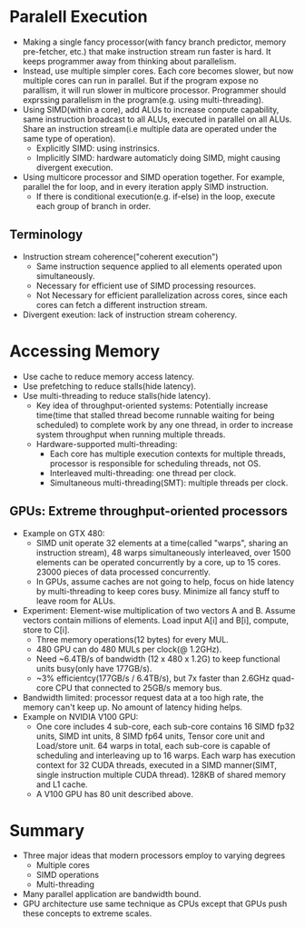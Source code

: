 # Paralell Execution
- Making a single fancy processor(with fancy branch predictor, memory pre-fetcher, etc.) that make instruction stream run faster is hard. It keeps programmer away from thinking about parallelism.
- Instead, use multiple simpler cores. Each core becomes slower, but now multiple cores can run in parallel. But if the program expose no parallism, it will run slower in multicore processor. Programmer should exprssing parallelism in the program(e.g. using multi-threading).
- Using SIMD(within a core), add ALUs to increase conpute capability, same instruction broadcast to all ALUs, executed in parallel on all ALUs. Share an instruction stream(i.e multiple data are operated under the same type of operation).
    - Explicitly SIMD: using instrinsics.
    - Implicitly SIMD: hardware automaticly doing SIMD, might causing divergent execution.
- Using multicore processor and SIMD operation together. For example, parallel the for loop, and in every iteration apply SIMD instruction.
    - If there is conditional execution(e.g. if-else) in the loop, execute each group of branch in order.

## Terminology
- Instruction stream coherence("coherent execution")
    - Same instruction sequence applied to all elements operated upon simultaneously.
    - Necessary for efficient use of SIMD processing resources.
    - Not Necessary for efficient parallelization across cores, since each cores can fetch a different instruction stream.
- Divergent exeution: lack of instruction stream coherency.

# Accessing Memory
- Use cache to reduce memory access latency.
- Use prefetching to reduce stalls(hide latency).
- Use multi-threading to reduce stalls(hide latency).
    - Key idea of throughput-oriented systems: Potentially increase time(time that stalled thread become runnable waiting for being scheduled) to complete work by any one thread, in order to increase system throughput when running multiple threads.
    - Hardware-supported multi-threading:
        - Each core has multiple execution contexts for multiple threads, processor is responsible for scheduling threads, not OS.
        - Interleaved multi-threading: one thread per clock.
        - Simultaneous multi-threading(SMT): multiple threads per clock.
## GPUs: Extreme throughput-oriented processors
- Example on GTX 480:
    - SIMD unit operate 32 elements at a time(called "warps", sharing an instruction stream), 48 warps simultaneously interleaved, over 1500 elements can be operated concurrently by a core, up to 15 cores. 23000 pieces of data processed concurrently.
    - In GPUs, assume caches are not going to help, focus on hide latency by multi-threading to keep cores busy. Minimize all fancy stuff to leave room for ALUs.
- Experiment: Element-wise multiplication of two vectors A and B. Assume vectors contain millions of elements. Load input A[i] and B[i], compute, store to C[i].
    - Three memory operations(12 bytes) for every MUL.
    - 480 GPU can do 480 MULs per clock(@ 1.2GHz).
    - Need ~6.4TB/s of bandwidth (12 x 480 x 1.2G) to keep functional units busy(only have 177GB/s).
    - ~3% efficientcy(177GB/s / 6.4TB/s), but 7x faster than 2.6GHz quad-core CPU that connected to 25GB/s memory bus.
- Bandwidth limited: processor request data at a too high rate, the memory can't keep up. No amount of latency hiding helps.
- Example on NVIDIA V100 GPU:
    - One core includes 4 sub-core, each sub-core contains 16 SIMD fp32 units, SIMD int units, 8 SIMD fp64 units, Tensor core unit and Load/store unit. 64 warps in total, each sub-core is capable of scheduling and interleaving up to 16 warps. Each warp has execution context for 32 CUDA threads, executed in a SIMD manner(SIMT, single instruction multiple CUDA thread). 128KB of shared memory and L1 cache.
    - A V100 GPU has 80 unit described above.

# Summary
- Three major ideas that modern processors employ to varying degrees
    - Multiple cores
    - SIMD operations
    - Multi-threading
- Many parallel application are bandwidth bound.
- GPU architecture use same technique as CPUs except that GPUs push these concepts to extreme scales.
